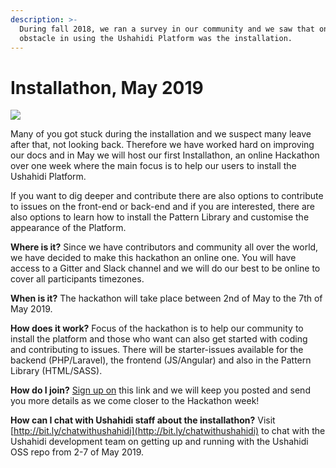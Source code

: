 ```yaml
---
description: >-
  During fall 2018, we ran a survey in our community and we saw that one major
  obstacle in using the Ushahidi Platform was the installation.
---
```


# Installathon, May 2019

![](<../../../.gitbook/assets/gitbook-graphic (1) (1) (1).png>)

Many of you got stuck during the installation and we suspect many leave after that, not looking back. Therefore we have worked hard on improving our docs and in May we will host our first Installathon, an online Hackathon over one week where the main focus is to help our users to install the Ushahidi Platform.

If you want to dig deeper and contribute there are also options to contribute to issues on the front-end or back-end and if you are interested, there are also options to learn how to install the Pattern Library and customise the appearance of the Platform.

**Where is it?** Since we have contributors and community all over the world, we have decided to make this hackathon an online one. You will have access to a Gitter and Slack channel and we will do our best to be online to cover all participants timezones.

**When is it?** The hackathon will take place between 2nd of May to the 7th of May 2019.

**How does it work?** Focus of the hackathon is to help our community to install the platform and those who want can also get started with coding and contributing to issues. There will be starter-issues available for the backend (PHP/Laravel), the frontend (JS/Angular) and also in the Pattern Library (HTML/SASS).

**How do I join?** [Sign up on](https://forms.gle/kjpjcxRxDoGJDDUh9) this link and we will keep you posted and send you more details as we come closer to the Hackathon week!

**How can I chat with Ushahidi staff about the installathon?** Visit [http://bit.ly/chatwithushahidi](http://bit.ly/chatwithushahidi) to chat with the Ushahidi development team on getting up and running with the Ushahidi OSS repo from 2-7 of May 2019.
